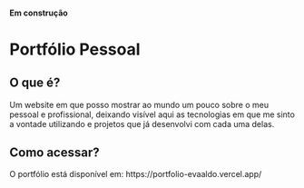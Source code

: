 <h4>Em construção</h4>

<h1>Portfólio Pessoal</h1>
<h2>O que é?</h2>
<p>Um website em que posso mostrar ao mundo um pouco sobre o meu pessoal e profissional, deixando visível aqui as tecnologias em que me sinto a vontade utilizando e projetos que já desenvolvi com cada uma delas.</p>

<h2>Como acessar?</h2>
<p>O portfólio está disponível em: https://portfolio-evaaldo.vercel.app/</p>

